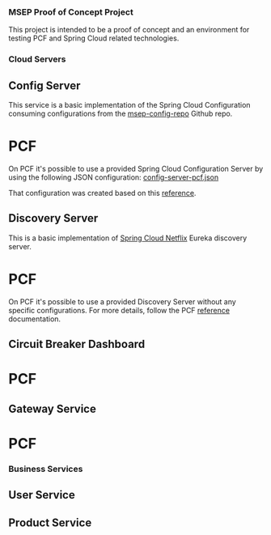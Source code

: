 ### MSEP Proof of Concept Project

This project is intended to be a proof of concept and an environment for testing PCF and Spring Cloud related technologies.

### Cloud Servers

## Config Server
This service is a basic implementation of the Spring Cloud Configuration consuming configurations from the [msep-config-repo](https://github.com/AlithyaCLD/msep-config-repo) Github repo.

# PCF
On PCF it's possible to use a provided Spring Cloud Configuration Server by using the following JSON configuration: [config-server-pcf.json](blob/master/config-server/config-server-pcf.json) 

That configuration was created based on this [reference](https://docs.pivotal.io/spring-cloud-services/1-3/common/config-server/configuring-with-git.html).

## Discovery Server
This is a basic implementation of [Spring Cloud Netflix](https://cloud.spring.io/spring-cloud-netflix/) Eureka discovery server.

# PCF
On PCF it's possible to use a provided Discovery Server without any specific configurations. For more details, follow the PCF [reference](https://docs.pivotal.io/spring-cloud-services/1-3/common/service-registry/) documentation.

## Circuit Breaker Dashboard

# PCF

## Gateway Service

# PCF

### Business Services

## User Service

## Product Service
